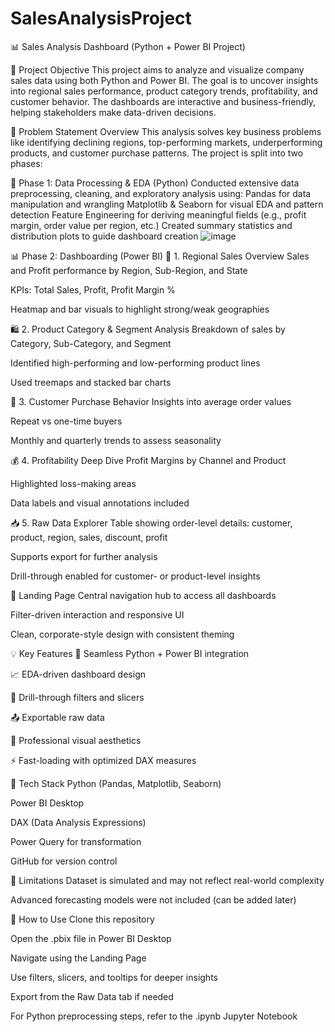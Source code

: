# SalesAnalysisProject

📊 Sales Analysis Dashboard (Python + Power BI Project)

📌 Project Objective
This project aims to analyze and visualize company sales data using both Python and Power BI. The goal is to uncover insights into regional sales performance, product category trends, profitability, and customer behavior. The dashboards are interactive and business-friendly, helping stakeholders make data-driven decisions.

🧠 Problem Statement Overview
This analysis solves key business problems like identifying declining regions, top-performing markets, underperforming products, and customer purchase patterns. The project is split into two phases:

🐍 Phase 1: Data Processing & EDA (Python)
Conducted extensive data preprocessing, cleaning, and exploratory analysis using:
Pandas for data manipulation and wrangling
Matplotlib & Seaborn for visual EDA and pattern detection
Feature Engineering for deriving meaningful fields (e.g., profit margin, order value per region, etc.)
Created summary statistics and distribution plots to guide dashboard creation
![image](https://github.com/user-attachments/assets/e821127b-c2f9-4fb3-bb9a-9de1ffa78454)


📊 Phase 2: Dashboarding (Power BI)
🧮 1. Regional Sales Overview
Sales and Profit performance by Region, Sub-Region, and State

KPIs: Total Sales, Profit, Profit Margin %

Heatmap and bar visuals to highlight strong/weak geographies

🛍️ 2. Product Category & Segment Analysis
Breakdown of sales by Category, Sub-Category, and Segment

Identified high-performing and low-performing product lines

Used treemaps and stacked bar charts

🧾 3. Customer Purchase Behavior
Insights into average order values

Repeat vs one-time buyers

Monthly and quarterly trends to assess seasonality

💰 4. Profitability Deep Dive
Profit Margins by Channel and Product

Highlighted loss-making areas

Data labels and visual annotations included

📥 5. Raw Data Explorer
Table showing order-level details: customer, product, region, sales, discount, profit

Supports export for further analysis

Drill-through enabled for customer- or product-level insights

🧭 Landing Page
Central navigation hub to access all dashboards

Filter-driven interaction and responsive UI

Clean, corporate-style design with consistent theming

💡 Key Features
📌 Seamless Python + Power BI integration

📈 EDA-driven dashboard design

🔄 Drill-through filters and slicers

📤 Exportable raw data

🎨 Professional visual aesthetics

⚡ Fast-loading with optimized DAX measures

🧰 Tech Stack
Python (Pandas, Matplotlib, Seaborn)

Power BI Desktop

DAX (Data Analysis Expressions)

Power Query for transformation

GitHub for version control

🚧 Limitations
Dataset is simulated and may not reflect real-world complexity

Advanced forecasting models were not included (can be added later)

🔧 How to Use
Clone this repository

Open the .pbix file in Power BI Desktop

Navigate using the Landing Page

Use filters, slicers, and tooltips for deeper insights

Export from the Raw Data tab if needed

For Python preprocessing steps, refer to the .ipynb Jupyter Notebook
